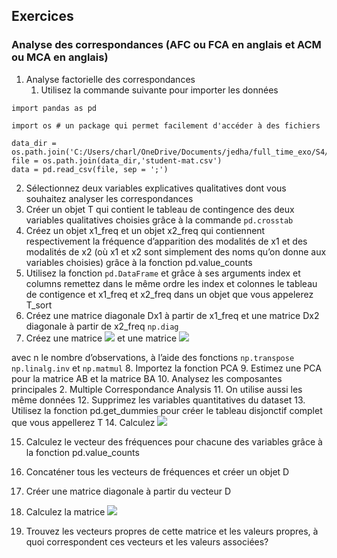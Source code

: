 
## Exercices


### Analyse des correspondances (AFC ou FCA en anglais et ACM ou MCA en anglais)


1. Analyse factorielle des correspondances
    1. Utilisez la commande suivante pour importer les données

```
import pandas as pd

import os # un package qui permet facilement d'accéder à des fichiers

data_dir = os.path.join('C:/Users/charl/OneDrive/Documents/jedha/full_time_exo/S4/student_data')
file = os.path.join(data_dir,'student-mat.csv')
data = pd.read_csv(file, sep = ';')
```

  2. Sélectionnez deux variables explicatives qualitatives dont vous souhaitez analyser les correspondances
  3. Créer un objet T qui contient le tableau de contingence des deux variables qualitatives choisies grâce à la commande `pd.crosstab`
  4. Créez un objet x1_freq et un objet x2_freq qui contiennent respectivement la fréquence d’apparition des modalités de x1 et des modalités de x2 (où x1 et x2 sont simplement des noms qu’on donne aux variables choisies) grâce à la fonction pd.value_counts
  5. Utilisez la fonction `pd.DataFrame` et grâce à ses arguments index et columns remettez dans le même ordre les index et colonnes le tableau de contigence et x1_freq et x2_freq dans un objet que vous appelerez T_sort
  6. Créez une matrice diagonale Dx1 à partir de x1_freq et une matrice Dx2 diagonale à partir de x2_freq `np.diag`
  7. Créez une matrice <img src="https://latex.codecogs.com/svg.latex?\Large&space;A=\frac{1}{n}T^{T}D_{X_{1}^{-1}" /> et une matrice <img src="https://latex.codecogs.com/svg.latex?\Large&space;B=\frac{1}{n}TD_{X_{2}^{-1}" />

 avec n le nombre d’observations, à l’aide des fonctions `np.transpose` `np.linalg.inv` et `np.matmul`
  8. Importez la fonction PCA
  9. Estimez une PCA pour la matrice AB et la matrice BA
  10. Analysez les composantes principales
2. Multiple Correspondance Analysis
  11. On utilise aussi les même données
  12. Supprimez les variables quantitatives du dataset
  13. Utilisez la fonction pd.get_dummies pour créer le tableau disjonctif complet que vous appellerez T
  14. Calculez <img src="https://latex.codecogs.com/svg.latex?\Large&space;B=T^{T}T" />

  15. Calculez le vecteur des fréquences pour chacune des variables grâce à la fonction pd.value_counts
  16. Concaténer tous les vecteurs de fréquences et créer un objet D
  17. Créer une matrice diagonale à partir du vecteur D
  18. Calculez la matrice <img src="https://latex.codecogs.com/svg.latex?\Large&space;\frac{1}{n}B\Delta^{-1}" />

  19. Trouvez les vecteurs propres de cette matrice et les valeurs propres, à quoi correspondent ces vecteurs et les valeurs associées?

